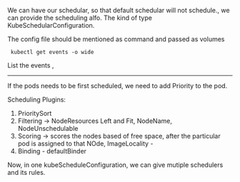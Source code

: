  We can have our schedular, so that default schedular will not schedule., we can provide the scheduling alfo.
The kind of type KubeSchedularConfiguration.

The config file should be mentioned as command
 and passed as volumes
```
 kubectl get events -o wide
```
List the events , 

-------------


If the pods needs to be first scheduled, we need to add Priority to the pod. 

Scheduling Plugins:
1. PrioritySort
2. Filtering -> NodeResources Left and Fit, NodeName, NodeUnschedulable
3. Scoring -> scores the nodes based of free space, after the particular pod is assigned to that NOde, ImageLocality -
4. Binding - defaultBinder

Now, in one kubeScheduleConfiguration, we can give mutiple schedulers and its rules.
